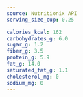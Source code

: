 ```yaml
---
source: Nutritionix API
serving_size_cup: 0.25

calories_kcal: 162
carbohydrates_g: 6.0
sugar_g: 1.2
fiber_g: 3.5
protein_g: 5.9
fat_g: 14.0
saturated_fat_g: 1.1
cholesterol_mg: 0
sodium_mg: 0
---
```


